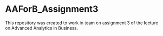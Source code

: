 # AAForB_Assignment3

This repository was created to work in team on assignment 3 of the lecture on Advanced Analytics in Business.

